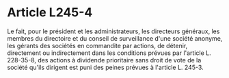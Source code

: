 # Article L245-4

Le fait, pour le président et les administrateurs, les directeurs généraux, les membres du directoire et du conseil de surveillance d'une société anonyme, les gérants des sociétés en commandite par actions, de détenir, directement ou indirectement dans les conditions prévues par l'article L. 228-35-8, des actions à dividende prioritaire sans droit de vote de la société qu'ils dirigent est puni des peines prévues à l'article L. 245-3.
